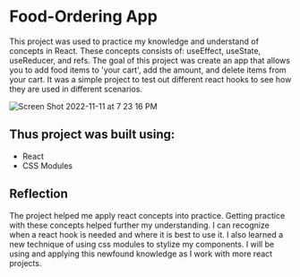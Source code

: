 # Food-Ordering App

This project was used to practice my knowledge and understand of concepts in React. These concepts consists of: useEffect, useState, useReducer, and refs. The goal of this project was create an app that allows you to add food items to 'your cart', add the amount, and delete items from your cart. It was a simple project to test out different react hooks to see how they are used in different scenarios. 

![Screen Shot 2022-11-11 at 7 23 16 PM](https://user-images.githubusercontent.com/100303431/201447097-59968587-0ef2-4426-9a27-1bd0d10b37fd.png)

## Thus project was built using:
* React
* CSS Modules

## Reflection
The project helped me apply react concepts into practice. Getting practice with these concepts helped further my understanding. I can recognize when a react hook is needed and where it is best to use it. I also learned a new technique of using css modules to stylize my components. I will be using and applying this newfound knowledge as I work with more react projects. 

